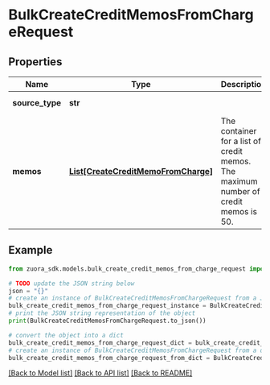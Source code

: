 # BulkCreateCreditMemosFromChargeRequest


## Properties

Name | Type | Description | Notes
------------ | ------------- | ------------- | -------------
**source_type** | **str** |  | [default to 'Standalone']
**memos** | [**List[CreateCreditMemoFromCharge]**](CreateCreditMemoFromCharge.md) | The container for a list of credit memos. The maximum number of credit memos is 50.  | [optional] 

## Example

```python
from zuora_sdk.models.bulk_create_credit_memos_from_charge_request import BulkCreateCreditMemosFromChargeRequest

# TODO update the JSON string below
json = "{}"
# create an instance of BulkCreateCreditMemosFromChargeRequest from a JSON string
bulk_create_credit_memos_from_charge_request_instance = BulkCreateCreditMemosFromChargeRequest.from_json(json)
# print the JSON string representation of the object
print(BulkCreateCreditMemosFromChargeRequest.to_json())

# convert the object into a dict
bulk_create_credit_memos_from_charge_request_dict = bulk_create_credit_memos_from_charge_request_instance.to_dict()
# create an instance of BulkCreateCreditMemosFromChargeRequest from a dict
bulk_create_credit_memos_from_charge_request_from_dict = BulkCreateCreditMemosFromChargeRequest.from_dict(bulk_create_credit_memos_from_charge_request_dict)
```
[[Back to Model list]](../README.md#documentation-for-models) [[Back to API list]](../README.md#documentation-for-api-endpoints) [[Back to README]](../README.md)


